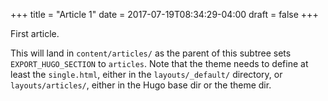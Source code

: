 +++
title = "Article 1"
date = 2017-07-19T08:34:29-04:00
draft = false
+++

First article.

This will land in `content/articles/` as the parent of this subtree
sets `EXPORT_HUGO_SECTION` to `articles`. Note that the theme needs to
define at least the `single.html`, either in the `layouts/_default/`
directory, or `layouts/articles/`, either in the Hugo base dir or the
theme dir.
